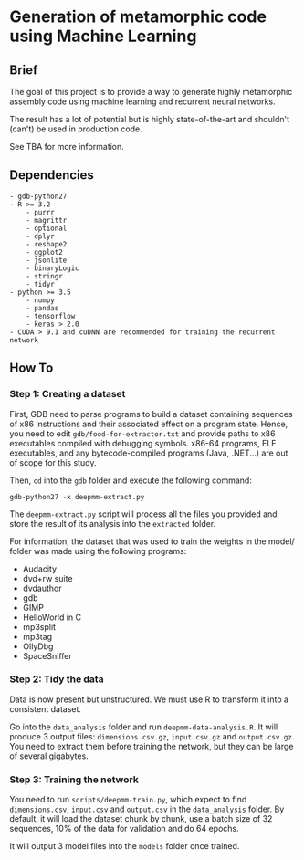 # Generation of metamorphic code using Machine Learning

## Brief

The goal of this project is to provide a way to generate highly metamorphic assembly code using machine learning and recurrent neural networks. 

The result has a lot of potential but is highly state-of-the-art and shouldn't (can't) be used in production code.

See TBA for more information.

## Dependencies
    - gdb-python27
    - R >= 3.2
        - purrr
        - magrittr
        - optional
        - dplyr
        - reshape2
        - ggplot2
        - jsonlite
        - binaryLogic
        - stringr
        - tidyr
    - python >= 3.5
        - numpy
        - pandas
        - tensorflow
        - keras > 2.0
    - CUDA > 9.1 and cuDNN are recommended for training the recurrent network


## How To

### Step 1: Creating a dataset

First, GDB need to parse programs to build a dataset containing sequences of x86 instructions and their associated effect on a program state.
Hence, you need to edit `gdb/food-for-extractor.txt` and provide paths to x86 executables compiled with debugging symbols. x86-64 programs, ELF executables, and any bytecode-compiled programs (Java, .NET...) are out of scope for this study.

Then, `cd` into the `gdb` folder and execute the following command:

    gdb-python27 -x deepmm-extract.py

The `deepmm-extract.py` script will process all the files you provided and store the result of its analysis into the `extracted` folder.

For information, the dataset that was used to train the weights in the model/ folder was made using the following programs:

- Audacity
- dvd+rw suite
- dvdauthor
- gdb
- GIMP
- HelloWorld in C
- mp3split
- mp3tag
- OllyDbg
- SpaceSniffer

### Step 2: Tidy the data

Data is now present but unstructured. We must use R to transform it into a consistent dataset.

Go into the `data_analysis` folder and run `deepmm-data-analysis.R`.
It will produce 3 output files: `dimensions.csv.gz`, `input.csv.gz` and `output.csv.gz`. You need to extract them before training the network, but they can be large of several gigabytes.

### Step 3: Training the network

You need to run `scripts/deepmm-train.py`, which expect to find `dimensions.csv`, `input.csv` and `output.csv` in the `data_analysis` folder. By default, it will load the dataset chunk by chunk, use a batch size of 32 sequences, 10% of the data for validation and do 64 epochs.

It will output 3 model files into the `models` folder once trained.


